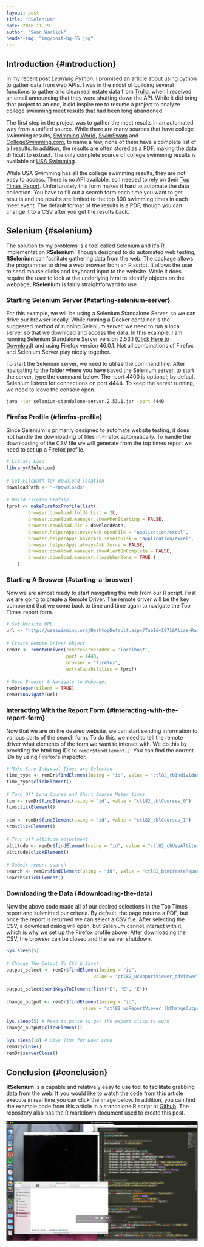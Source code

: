 ```yaml
---
layout: post
title: "RSelenium"
date: 2016-11-19
author: "Sean Warlick"
header-img: "img/post-bg-05.jpg"
--- 
```


Introduction {#introduction}
------------

In my recent post *Learning Python*, I promised an article about using
python to gather data from web APIs. I was in the midst of building
several functions to gather and clean real estate data from
[Trulia](https://www.trulia.com), when I received an email announcing
that they were shutting down the API. While it did bring that project to
an end, it did inspire me to resume a project to analyze college
swimming meet results that had been long abandoned.

The first step in the project was to gather the meet results in an
automated way from a unified source. While there are many sources that
have college swimming results, [Swimming World](www.swimmingworld.com),
[SwimSwam](www.swimswam.com) and [CollegeSwimming.com](www.collegeswimming.com), to name a few, none of them have
a complete list of all results. In addition, the results are often
stored as a PDF, making the data difficult to extract. The only complete
source of college swimming results is available at [USA Swimming](www.usaswimming.org).

While USA Swimming has all the college swimming results, they are not
easy to access. There is no API available, so I needed to rely on their
[Top Times Report](http://www.usaswimming.org/DesktopDefault.aspx?TabId=1971&Alias=Rainbow&Lang=en).
Unfortunately this form makes it hard to automate the data collection.
You have to fill out a search form each time you want to get results and
the results are limited to the top 500 swimming times in each meet
event. The default format of the results is a PDF, though you can change
it to a CSV after you get the results back.

Selenium {#selenium}
--------

The solution to my problems is a tool called Selenium and it's R
implementation **RSelenium**. Though designed to do automated web
testing, **RSelenium** can facilitate gathering data from the web. The
package allows the programmer to drive a web browser from an R script.
It allows the user to send mouse clicks and keyboard input to the
website. While it does require the user to look at the underlying html
to identify objects on the webpage, **RSelenium** is fairly
straightforward to use.

### Starting Selenium Server {#starting-selenium-server}

For this example, we will be using a Selenium Standalone Server, so we
can drive our browser locally. While running a Docker container is the
suggested method of running Selenium server, we need to run a local
server so that we download and access the data. In this example, I am
running Selenium Standalone Server version 2.53.1 [(Click Here to
Download)](http://selenium-release.storage.googleapis.com/index.html?path=2.53/)
and using Firefox version 46.0.1. Not all combinations of Firefox and
Selenium Server play nicely together.

To start the Selenium server, we need to utilize the command line. After
navigating to the folder where you have saved the Selenium server, to
start the server, type the command below. The -port 4400 is optional; by
default Selenium listens for connections on port 4444. To keep the
server running, we need to leave the console open.

``` bash
java -jar selenium-standalone-server.2.53.1.jar -port 4440
```

### Firefox Profile {#firefox-profile}

Since Selenium is primarily designed to automate website testing, it
does not handle the downloading of files in Firefox automatically. To
handle the downloading of the CSV file we will generate from the top
times report we need to set up a Firefox profile.

```r
# Library Load
library(RSelenium)

# Set Filepath for download location
downloadPath <- "~/Downloads"

# Build Firefox Profile. 
fprof <- makeFirefoxProfile(list(
        browser.download.folderList = 2L,  
        browser.download.manager.showWhenStarting = FALSE,
        browser.download.dir = downloadPath,
        browser.helperApps.neverAsk.openFile = "application/excel",
        browser.helperApps.neverAsk.saveToDisk = "application/excel",
        browser.helperApps.alwaysAsk.force = FALSE,
        browser.download.manager.showAlertOnComplete = FALSE,
        browser.download.manager.closeWhenDone = TRUE )
    )
```

### Starting A Broswer {#starting-a-broswer}

Now we are almost ready to start navigating the web from our R script.
First we are going to create a Remote Driver. The remote driver will be
the key component that we come back to time and time again to navigate
the Top Times report form.

```r
# Set Website URL
url <- "http://usaswimming.org/DesktopDefault.aspx?TabId=1971&Alias=Rainbow&Lang=en"

# Create Remote Driver Object
remDr <- remoteDriver(remoteServerAddr = 'localhost', 
                      port = 4440, 
                      browser = "firefox", 
                      extraCapabilities = fprof)

# Open Browser & Navigate to Webpage.
remDr$open(silent = TRUE)
remDr$navigate(url)  
```

### Interacting With the Report Form {#interacting-with-the-report-form}

Now that we are on the desired website, we can start sending information
to various parts of the search form. To do this, we need to tell the
remote driver what elements of the form we want to interact with. We do
this by providing the html tag IDs to `remDr$findElement()`. You can
find the correct IDs by using Firefox's inspector.

```r
# Make Sure Indivual Times are Selected  
time_type <- remDr$findElement(using = "id", value = "ctl82_rbIndividual")
time_type$clickElement() 

# Turn Off Long Course and Short Course Meter times
lcm <- remDr$findElement(using = "id", value = "ctl82_cblCourses_0")
lcm$clickElement()

scm <- remDr$findElement(using = "id", value = "ctl82_cblCourses_1")
scm$clickElement()

# Trun off altitude adjustment
altitude <- remDr$findElement(using = "id", value = "ctl82_cbUseAltitudeAdjTime")
altitude$clickElement()

# Submit report search
search <- remDr$findElement(using = "id", value = "ctl82_btnCreateReport")
search$clickElement()
```

### Downloading the Data {#downloading-the-data}

Now the above code made all of our desired selections in the Top Times
report and submitted our criteria. By default, the page returns a PDF,
but once the report is returned we can select a CSV file. After
selecting the CSV, a download dialog will open, but Selenium cannot
interact with it, which is why we set up the Firefox profile above.
After downloading the CSV, the browser can be closed and the server
shutdown.

```r
Sys.sleep(5)

# Change The Output To CSV & Save!
output_select <- remDr$findElement(using = "id", 
                                value = "ctl82_ucReportViewer_ddViewerType")

output_select$sendKeysToElement(list("E", "E", "E"))
    
change_output <- remDr$findElement(using = "id", 
                            value = "ctl82_ucReportViewer_lbChangeOutputType" )

Sys.sleep(5) # Need to pause to get the export click to work
change_output$clickElement()

Sys.sleep(10) # Give Time for Down Load
remDr$close()
remDr$serverClose()
```

Conclusion {#conclusion}
----------

**RSelenium** is a capable and relatively easy to use tool to facilitate
grabbing data from the web. If you would like to watch the code from
this article execute in real time you can click the image below. In
addition, you can find the example code from this article in a
standalone R script at [Github](https://github.com/warlicks/RSelenium-Data-Collection). The
repository also has the R markdown document used to create this post.

[![Video](../../static/video_thumbnail.jpg)](../../static/screen_cap.mov)
